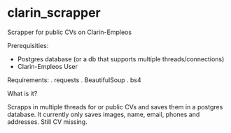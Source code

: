 # clarin_scrapper
Scrapper for public CVs on Clarin-Empleos


Prerequisities:

- Postgres database (or a db that supports multiple threads/connections)
- Clarin-Empleos User

Requirements:
. requests
. BeautifulSoup
. bs4

What is it?

Scrapps in multiple threads for or public CVs and saves them in a postgres database. It currently only saves images, name, email, phones and addresses. Still CV missing.
